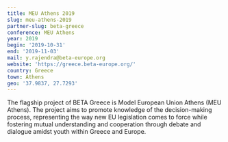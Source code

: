```yaml
---
title: MEU Athens 2019
slug: meu-athens-2019
partner-slug: beta-greece
conference: MEU Athens
year: 2019
begin: '2019-10-31'
end: '2019-11-03'
mail: y.rajendra@beta-europe.org
website: 'https://greece.beta-europe.org/'
country: Greece
town: Athens
geo: '37.9837, 27.7293'
---
```

The flagship project of BETA Greece is Model European Union Athens (MEU Athens). The project aims to promote knowledge of the decision-making process, representing the way new EU legislation comes to force while fostering mutual understanding and cooperation through debate and dialogue amidst youth within Greece and Europe.
